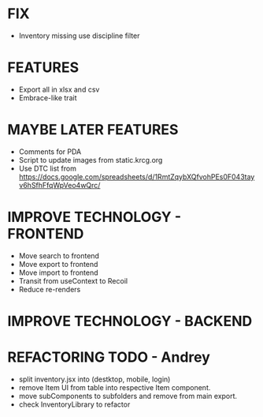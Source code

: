 # FIX
- Inventory missing use discipline filter

# FEATURES
- Export all in xlsx and csv
- Embrace-like trait

# MAYBE LATER FEATURES
- Comments for PDA
- Script to update images from static.krcg.org
- Use DTC list from https://docs.google.com/spreadsheets/d/1RmtZqybXQfvohPEs0F043tayv6hSfhFfqWpVeo4wQrc/

# IMPROVE TECHNOLOGY - FRONTEND
- Move search to frontend
- Move export to frontend
- Move import to frontend
- Transit from useContext to Recoil
- Reduce re-renders

# IMPROVE TECHNOLOGY - BACKEND

# REFACTORING TODO - Andrey
- split inventory.jsx into (destktop, mobile, login)
- remove Item UI from table into respective Item component.
- move subComponents to subfolders and remove from main export.
- check InventoryLibrary to refactor
